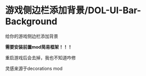 # 游戏侧边栏添加背景/DOL-UI-Bar-Background
给你的游戏侧边栏添加背景

<b>需要安装前置mod简易框架！！！</b>

重启游戏后会去掉，我也不知道咋修

灵感来源于decorations mod
